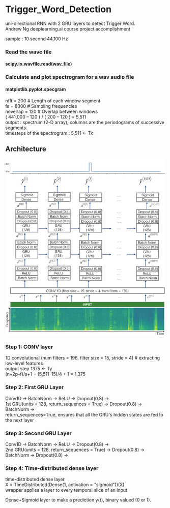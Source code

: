 # Trigger_Word_Detection
uni-directional RNN with 2 GRU layers to detect Trigger Word.  
Andrew Ng deeplearning.ai course project accomplishment  
  
sample : 10 second  44,100 Hz  
### Read the wave file
#### scipy.io.wavfile.read(wav_file)  
### Calculate and plot spectrogram for a wav audio file  
#### matplotlib.pyplot.specgram   

nfft = 200 # Length of each window segment   
fs = 8000 # Sampling frequencies  
noverlap = 120 # Overlap between windows  
( 441,000 – 120 ) / ( 200 – 120 ) = 5,511  
output : spectrum (2-D array),  columns are the periodograms of successive segments.  
timesteps of the spectrogram : 5,511  ← Tx  

## Architecture 
![](images/model_TriggerWordDetection.png)

### Step 1: CONV layer
1D convolutional (num filters = 196, filter size = 15, stride = 4)  # extracting low-level features  
output step 1375  ← Ty  
(n+2p–f)/s+1 = (5,511–15)/4 + 1  = 1,375    
### Step 2: First GRU Layer 
Conv1D → BatchNorm → ReLU → Dropout(0.8) →  
1st GRU(units = 128, return_sequences = True)  → Dropout(0.8) → BatchNorm →  
return_sequences=True,  ensures that all the GRU's hidden states are fed to the next layer  
### Step 3: Second GRU Layer 
Conv1D → BatchNorm → ReLU → Dropout(0.8) →  
2nd GRU(units = 128, return_sequences = True)  → Dropout(0.8) → BatchNorm → Dropout(0.8) →  
### Step 4: Time-distributed dense layer 
time-distributed dense layer  
X = TimeDistributed(Dense(1, activation = "sigmoid"))(X)  
wrapper applies a layer to every temporal slice of an input  

Dense+Sigmoid layer to make a prediction y⟨t⟩, binary valued (0 or 1).  
